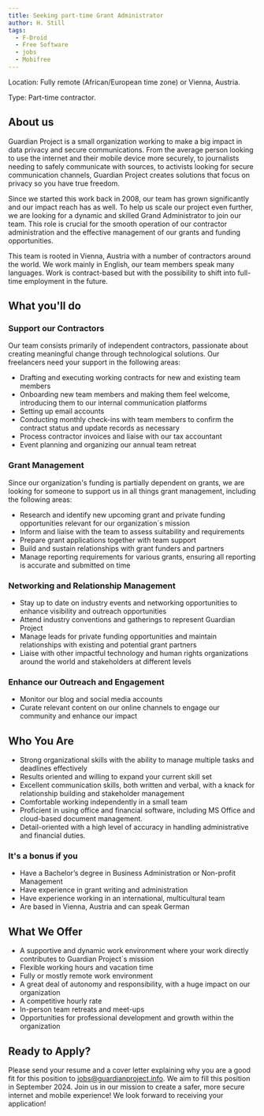 ```yaml
---
title: Seeking part-time Grant Administrator
author: H. Still
tags:
  - F-Droid
  - Free Software
  - jobs
  - Mobifree
---
```


Location: Fully remote (African/European time zone) or Vienna, Austria.

Type: Part-time contractor.

## About us

Guardian Project is a small organization working to make a big impact in data privacy and secure communications. From the average person looking to use the internet and their mobile device more securely, to journalists needing to safely communicate with sources, to activists looking for secure communication channels, Guardian Project creates solutions that focus on privacy so you have true freedom.

Since we started this work back in 2008, our team has grown significantly and our impact reach has as well. To help us scale our project even further, we are looking for a dynamic and skilled Grand Administrator to join our team. This role is crucial for the smooth operation of our contractor administration and the effective management of our grants and funding opportunities.

This team is rooted in Vienna, Austria with a number of contractors around the world. We work mainly in English, our team members speak many languages. Work is contract-based but with the possibility to shift into full-time employment in the future.


## What you'll do

### Support our Contractors

Our team consists primarily of independent contractors, passionate about creating meaningful change through technological solutions. Our freelancers need your support in the following areas:

* Drafting and executing working contracts for new and existing team members
* Onboarding new team members and making them feel welcome, introducing them to our internal communication platforms
* Setting up email accounts
* Conducting monthly check-ins with team members to confirm the contract status and update records as necessary
* Process contractor invoices and liaise with our tax accountant
* Event planning and organizing our annual team retreat

### Grant Management

Since our organization's funding is partially dependent on grants, we are looking for someone to support us in all things grant management, including the following areas:

* Research and identify new upcoming grant and private funding opportunities relevant for our organization´s mission
* Inform and liaise with the team to assess suitability and requirements
* Prepare grant applications together with team support
* Build and sustain relationships with grant funders and partners
* Manage reporting requirements for various grants, ensuring all reporting is accurate and submitted on time

### Networking and Relationship Management

* Stay up to date on industry events and networking opportunities to enhance visibility and outreach opportunities
* Attend industry conventions and gatherings to represent Guardian Project
* Manage leads for private funding opportunities and maintain relationships with existing and potential grant partners
* Liaise with other impactful technology and human rights organizations around the world and stakeholders at different levels

### Enhance our Outreach and Engagement

* Monitor our blog and social media accounts
* Curate relevant content on our online channels to engage our community and enhance our impact

## Who You Are

* Strong organizational skills with the ability to manage multiple tasks and deadlines effectively
* Results oriented and willing to expand your current skill set
* Excellent communication skills, both written and verbal, with a knack for relationship building and stakeholder management
* Comfortable working independently in a small team
* Proficient in using office and financial software, including MS Office and cloud-based document management.
* Detail-oriented with a high level of accuracy in handling administrative and financial duties.

### It's a bonus if you

* Have a Bachelor’s degree in Business Administration or Non-profit Management
* Have experience in grant writing and administration
* Have experience working in an international, multicultural team
* Are based in Vienna, Austria and can speak German


## What We Offer

* A supportive and dynamic work environment where your work directly contributes to Guardian Project´s mission
* Flexible working hours and vacation time
* Fully or mostly remote work environment
* A great deal of autonomy and responsibility, with a huge impact on our organization
* A competitive hourly rate
* In-person team retreats and meet-ups
* Opportunities for professional development and growth within the organization

## Ready to Apply?

Please send your resume and a cover letter explaining why you are a good fit for this position to <jobs@guardianproject.info>.  We aim to fill this position in September 2024.
Join us in our mission to create a safer, more secure internet and mobile experience! We look forward to receiving your application!
